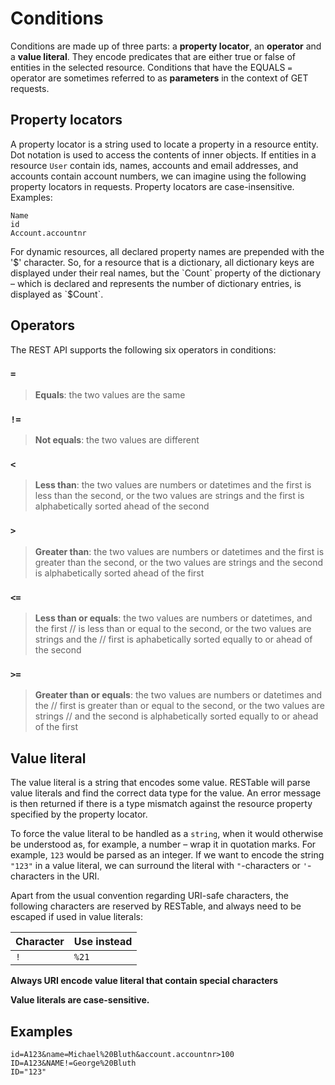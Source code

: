 # Conditions

Conditions are made up of three parts: a **property locator**, an **operator** and a **value literal**. They encode predicates that are either true or false of entities in the selected resource. Conditions that have the EQUALS `=` operator are sometimes referred to as **parameters** in the context of GET requests.

## Property locators

A property locator is a string used to locate a property in a resource entity. Dot notation is used to access the contents of inner objects. If entities in a resource `User` contain ids, names, accounts and email addresses, and accounts contain account numbers, we can imagine using the following property locators in requests. Property locators are case-insensitive. Examples:

```
Name
id
Account.accountnr
```

For dynamic resources, all declared property names are prepended with the '$' character. So, for a resource that is a dictionary, all dictionary keys are displayed under their real names, but the `Count` property of the dictionary – which is declared and represents the number of dictionary entries, is displayed as `$Count`.


## Operators

The REST API supports the following six operators in conditions:

### `=`

> **Equals**: the two values are the same

### `!=`

> **Not equals**: the two values are different

### `<`

> **Less than**: the two values are numbers or datetimes and the first is less than the second, or the two values are strings and the first is alphabetically sorted ahead of the second

### `>`

> **Greater than**: the two values are numbers or datetimes and the first is greater than the second, or the two values are strings and the second is alphabetically sorted ahead of the first

### `<=`

> **Less than or equals**: the two values are numbers or datetimes, and the first // is less than or equal to the second, or the two values are strings and the // first is aphabetically sorted equally to or ahead of the second

### `>=`

> **Greater than or equals**: the two values are numbers or datetimes and the // first is greater than or equal to the second, or the two values are strings // and the second is alphabetically sorted equally to or ahead of the first

## Value literal

The value literal is a string that encodes some value. RESTable will parse value literals and find the correct data type for the value. An error message is then returned if there is a type mismatch against the resource property specified by the property locator.

To force the value literal to be handled as a `string`, when it would otherwise be understood as, for example, a number – wrap it in quotation marks. For example, `123` would be parsed as an integer. If we want to encode the string `"123"` in a value literal, we can surround the literal with `"`-characters or `'`-characters in the URI.

Apart from the usual convention regarding URI-safe characters, the following characters are reserved by RESTable, and always need to be escaped if used in value literals:

Character | Use instead
--------- | -----------
`!`       | `%21`

**Always URI encode value literal that contain special characters**

**Value literals are case-sensitive.**

## Examples

```
id=A123&name=Michael%20Bluth&account.accountnr>100
ID=A123&NAME!=George%20Bluth
ID="123"
```
